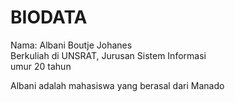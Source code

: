 # BIODATA

Nama: Albani Boutje Johanes <br>
Berkuliah di UNSRAT, Jurusan Sistem Informasi <br>
umur 20 tahun <br>

<p>
  Albani adalah mahasiswa yang berasal dari Manado
</p>
